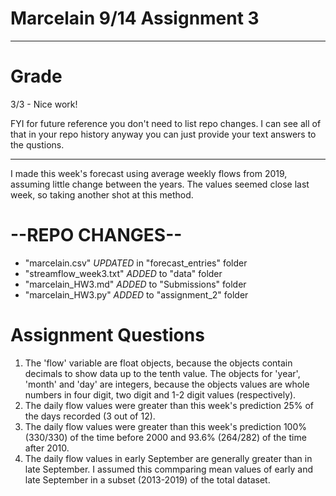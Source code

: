 # Marcelain 9/14 Assignment 3

---------
# Grade

3/3 - Nice work!

FYI for future reference you don't need to list repo changes.  I can see all of that in your repo history anyway you can just provide your text answers to the qustions.

---

I made this week's forecast using average weekly flows from 2019, assuming little change between the years.  The values seemed close last week, so taking another shot at this method.

# --REPO CHANGES--
- "marcelain.csv" _UPDATED_ in "forecast_entries" folder
- "streamflow_week3.txt" _ADDED_ to "data" folder
- "marcelain_HW3.md" _ADDED_ to "Submissions" folder
- "marcelain_HW3.py" _ADDED_ to "assignment_2" folder

# Assignment Questions

1. The 'flow' variable are float objects, because the objects contain decimals to show data up to the tenth value.  The objects for 'year', 'month' and 'day' are integers, because the objects values are whole numbers in four digit, two digit and 1-2 digit values (respectively).
2. The daily flow values were greater than this week's prediction 25% of the days recorded (3 out of 12).
3. The daily flow values were greater than this week's prediction 100% (330/330) of the time before 2000 and 93.6% (264/282) of the time after 2010.
4. The daily flow values in early September are generally greater than in late September.  I assumed this commparing mean values of early and late September in a subset (2013-2019) of the total dataset.  
